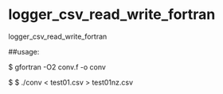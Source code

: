 # logger_csv_read_write_fortran
logger_csv_read_write_fortran

##usage:

$ gfortran -O2 conv.f -o conv

$ $ ./conv < test01.csv > test01nz.csv
